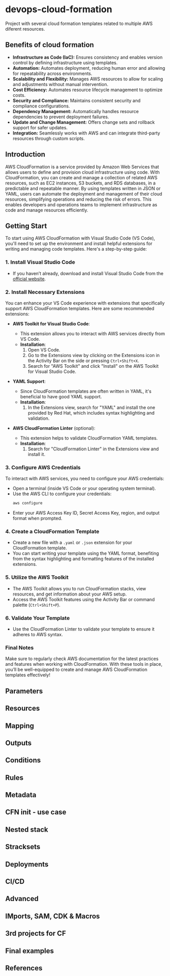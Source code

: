 # devops-cloud-formation
Project with several cloud formation templates related to multiple AWS diferent resources.

## Benefits of cloud formation

- **Infrastructure as Code (IaC):** Ensures consistency and enables version control by defining infrastructure using templates.
- **Automation:** Automates deployment, reducing human error and allowing for repeatability across environments.
- **Scalability and Flexibility:** Manages AWS resources to allow for scaling and adjustments without manual intervention.
- **Cost Efficiency:** Automates resource lifecycle management to optimize costs.
- **Security and Compliance:** Maintains consistent security and compliance configurations.
- **Dependency Management:** Automatically handles resource dependencies to prevent deployment failures.
- **Update and Change Management:** Offers change sets and rollback support for safer updates.
- **Integration:** Seamlessly works with AWS and can integrate third-party resources through custom scripts.

## Introduction

AWS CloudFormation is a service provided by Amazon Web Services that allows users to define and provision cloud infrastructure using code. With CloudFormation, you can create and manage a collection of related AWS resources, such as EC2 instances, S3 buckets, and RDS databases, in a predictable and repeatable manner. By using templates written in JSON or YAML, users can automate the deployment and management of their cloud resources, simplifying operations and reducing the risk of errors. This enables developers and operations teams to implement infrastructure as code and manage resources efficiently.

## Getting Start

To start using AWS CloudFormation with Visual Studio Code (VS Code), you'll need to set up the environment and install helpful extensions for writing and managing code templates. Here's a step-by-step guide:

### 1. Install Visual Studio Code
- If you haven’t already, download and install Visual Studio Code from the [official website](https://code.visualstudio.com/).

### 2. Install Necessary Extensions
You can enhance your VS Code experience with extensions that specifically support AWS CloudFormation templates. Here are some recommended extensions:

- **AWS Toolkit for Visual Studio Code**:
  - This extension allows you to interact with AWS services directly from VS Code.
  - **Installation**:
    1. Open VS Code.
    2. Go to the Extensions view by clicking on the Extensions icon in the Activity Bar on the side or pressing `Ctrl+Shift+X`.
    3. Search for "AWS Toolkit" and click "Install" on the AWS Toolkit for Visual Studio Code.

- **YAML Support**:
  - Since CloudFormation templates are often written in YAML, it's beneficial to have good YAML support.
  - **Installation**:
    1. In the Extensions view, search for "YAML" and install the one provided by Red Hat, which includes syntax highlighting and validation.

- **AWS CloudFormation Linter** (optional):
  - This extension helps to validate CloudFormation YAML templates.
  - **Installation**:
    1. Search for "CloudFormation Linter" in the Extensions view and install it.

### 3. Configure AWS Credentials
To interact with AWS services, you need to configure your AWS credentials:
- Open a terminal (inside VS Code or your operating system terminal).
- Use the AWS CLI to configure your credentials:
  ```bash
  aws configure
  ```
- Enter your AWS Access Key ID, Secret Access Key, region, and output format when prompted.

### 4. Create a CloudFormation Template
- Create a new file with a `.yaml` or `.json` extension for your CloudFormation template.
- You can start writing your template using the YAML format, benefiting from the syntax highlighting and formatting features of the installed extensions.

### 5. Utilize the AWS Toolkit
- The AWS Toolkit allows you to run CloudFormation stacks, view resources, and get information about your AWS setup.
- Access the AWS Toolkit features using the Activity Bar or command palette (`Ctrl+Shift+P`).

### 6. Validate Your Template
- Use the CloudFormation Linter to validate your template to ensure it adheres to AWS syntax.

### Final Notes
Make sure to regularly check AWS documentation for the latest practices and features when working with CloudFormation. With these tools in place, you’ll be well-equipped to create and manage AWS CloudFormation templates effectively!

## Parameters

## Resources

## Mapping

## Outputs

## Conditions

## Rules

## Metadata

## CFN init - use case

## Nested stack

## Stracksets

## Deployments

## CI/CD

## Advanced

## IMports, SAM, CDK & Macros

## 3rd projects for CF

## Final examples

## References





